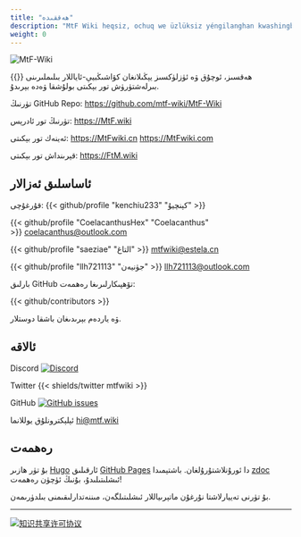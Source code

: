 ```yaml
---
title: "ھەققىدە"
description: "MtF Wiki heqsiz, ochuq we üzlüksiz yéngilanghan kwashingbyé-ayallar bilimlirini birleshtürüsh tor békiti bolushqa wede béridu."
weight: 0
---
```


<link rel="stylesheet" href="https://cdn.jsdelivr.net/npm/bootstrap-icons@1.5.0/font/bootstrap-icons.css">

![MtF-Wiki](/new/mtf-wiki-long.svg)

{{<mtf-wiki>}} ھەقسىز، ئوچۇق ۋە ئۈزلۈكسىز يېڭىلانغان كۋاشىڭبيې-ئاياللار بىلىملىرىنى بىرلەشتۈرۈش تور بېكىتى بولۇشقا ۋەدە بېرىدۇ.


تۈرنىڭ <i class="bi bi-github"></i> GitHub Repo: <https://github.com/mtf-wiki/MtF-Wiki>

تۈرنىڭ <i class="bi bi-link-45deg"></i> تور ئادرېس: <https://MtF.wiki>

<i class="bi bi-link-45deg"></i> ئەينەك تور بېكىتى: <https://MtFwiki.cn> <https://MtFwiki.com>

قېرىنداش تور بېكىتى: <https://FtM.wiki>

## ئاساسلىق ئەزالار

قۇرغۇچى: {{< github/profile "kenchiu233" "كېنچيۇ" >}}

{{< github/profile "CoelacanthusHex" "Coelacanthus" >}}&nbsp;<coelacanthus@outlook.com>

{{< github/profile "saeziae" "التاغ" >}}&nbsp;<mtfwiki@estela.cn>

{{< github/profile "llh721113" "جۈنيەن" >}}&nbsp;<llh721113@outlook.com>

بارلىق GitHub تۆھپىكارلىرىغا رەھمەت:

{{< github/contributors >}}

ۋە ياردەم بېرىدىغان باشقا دوستلار.

## ئالاقە

Discord [![Discord][badge-discord]](https://233.plus/discord)

Twitter {{< shields/twitter mtfwiki >}}

GitHub [![GitHub issues][badge-github]](https://github.com/mtf-wiki/MtF-Wiki/issues/new/choose)

ئېلېكترونلۇق يوللانما <hi@mtf.wiki>

[badge-discord]: https://img.shields.io/discord/883004164760801320?style=flat-square
[badge-github]: https://img.shields.io/github/issues/mtf-wiki/MtF-Wiki?style=flat-square

## رەھمەت

بۇ تۈر ھازىر [Hugo][hugo-url] ئارقىلىق [GitHub Pages][pages-url] دا ئورۇنلاشتۇرۇلغان. باشتېمىدا [zdoc][zdoc-url] ئىشلىتىلىدۇ، بۇنىڭ ئۈچۈن رەھمەت!

بۇ تۈرنى تەييارلاشتا نۇرغۇن ماتېرىياللار ئىشلىتىلگەن، مىننەتدارلىقىمنى بىلدۈرىمەن.

---

[![知识共享许可协议](https://i.creativecommons.org/l/by-sa/4.0/88x31.png)](https://creativecommons.org/licenses/by-sa/4.0/)

[hugo-url]: https://github.com/gohugoio/hugo
[zdoc-url]: https://github.com/zzossig/hugo-theme-zdoc
[pages-url]: https://pages.github.com
